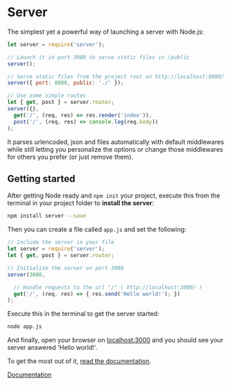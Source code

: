 # Server

The simplest yet a powerful way of launching a server with Node.js:

```js
let server = require('server');

// Launch it in port 3000 to serve static files in /public
server();

// Serve static files from the project root on http://localhost:8080/
server({ port: 8080, public: './' });

// Use some simple routes
let { get, post } = server.router;
server({},
  get('/', (req, res) => res.render('index')),
  post('/', (req, res) => console.log(req.body))
);
```

It parses urlencoded, json and files automatically with default middlewares while still letting you personalize the options or change those middlewares for others you prefer (or just remove them).

## Getting started

After getting Node ready and `npm init` your project, execute this from the terminal in your project folder to **install the server**:

```bash
npm install server --save
```

Then you can create a file called `app.js` and set the following:

```js
// Include the server in your file
let server = require('server');
let { get, post } = server.router;

// Initialize the server on port 3000
server(3000,

  // Handle requests to the url "/" ( http://localhost:3000/ )
  get('/', (req, res) => { res.send('Hello world!'); })
);
```

Execute this in the terminal to get the server started:

```bash
node app.js
```

And finally, open your browser on [localhost:3000](http://localhost:3000/) and you should see your server answered 'Hello world!'.

To get the most out of it, [read the documentation](/documentation).

<a class="button" href="/documentation">Documentation</a>
